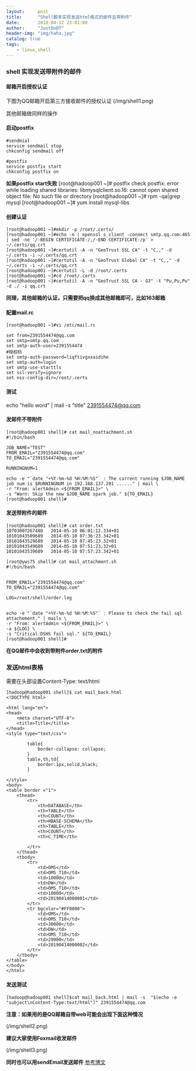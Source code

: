 ```yaml
---
layout:     post
title:      "Shell脚本实现发送html格式的邮件且带附件"
date:       2018-04-12 23:01:00
author:     "JustDoDT"
header-img: "img/haha.jpg"
catalog: true
tags:
    - linux,shell
---
```


### shell 实现发送带附件的邮件

#### 邮箱开启授权认证
下图为QQ邮箱开启第三方接收邮件的授权认证
(/img/shell1.png)

其他邮箱做同样的操作

#### 启动postfix
    #sendmial
    service sendmail stop
    chkconfig sendmail off
    
    #postfix
    service postfix start
    chkconfig postfix on
    
**如果postfix start失败**
    [root@hadoop001 ~]# postfix check
    postfix: error while loading shared libraries: libmysqlclient.so.16: cannot open shared object file: No such file or directory
    [root@hadoop001 ~]# rpm -qa|grep mysql
    [root@hadoop001 ~]# yum install mysql-libs

#### 创建认证

    [root@hadoop001 ~]#mkdir -p /root/.certs/
    [root@hadoop001 ~]#echo -n | openssl s_client -connect smtp.qq.com:465 | sed -ne '/-BEGIN CERTIFICATE-/,/-END CERTIFICATE-/p' > ~/.certs/qq.crt
    [root@hadoop001 ~]#certutil -A -n "GeoTrust SSL CA" -t "C,," -d ~/.certs -i ~/.certs/qq.crt
    [root@hadoop001 ~]#certutil -A -n "GeoTrust Global CA" -t "C,," -d ~/.certs -i ~/.certs/qq.crt
    [root@hadoop001 ~]#certutil -L -d /root/.certs
    [root@hadoop001 ~]#cd /root/.certs
    [root@hadoop001 ~]#certutil -A -n "GeoTrust SSL CA - G3" -t "Pu,Pu,Pu"  -d ./ -i qq.crt

**同理，其他邮箱的认证，只需要把qq换成其他邮箱即可，比如163邮箱**

#### 配置mail.rc

    [root@hadoop001 ~]#vi /etc/mail.rc
    
    set from=2391554474@qq.com
    set smtp=smtp.qq.com
    set smtp-auth-user=2391554474
    #授权码
    set smtp-auth-password=liqftivgxxaidihe
    set smtp-auth=login
    set smtp-use-starttls
    set ssl-verify=ignore
    set nss-config-dir=/root/.certs
    

#### 测试
echo  "hello word" | mail -s "title"  2391554474@qq.com

#### 发邮件不带附件

    [root@hadoop001 shell]# cat mail_noattachment.sh 
    #!/bin/bash 
    
    JOB_NAME="TEST"
    FROM_EMAIL="2391554474@qq.com"
    TO_EMAIL="2391554474@qq.com"
    
    RUNNINGNUM=1
    
    echo -e "`date "+%Y-%m-%d %H:%M:%S"` : The current running $JOB_NAME job num is $RUNNINGNUM in 192.168.137.201 ......" | mail \
    -r "From: alertAdmin <${FROM_EMAIL}>" \
    -s "Warn: Skip the new $JOB_NAME spark job." ${TO_EMAIL}
    [root@hadoop001 shell]# 

#### 发送带附件的邮件

    [root@hadoop001 shell]# cat order.txt
    10703007267488	 2014-05-10 06:01:12.334+01
    10101043509689	 2014-05-10 07:36:23.342+01
    10101043529689	 2014-05-10 07:45:23.32+01
    10101043549689	 2014-05-10 07:51:23.32+01
    10101043539689	 2014-05-10 07:57:23.342+01

    [root@yws75 shell]# cat mail_attachment.sh 
    #!/bin/bash 
    
    
    FROM_EMAIL="2391554474@qq.com"
    TO_EMAIL="2391554474@qq.com"
    
    LOG=/root/shell/order.log
    
    
    echo -e "`date "+%Y-%m-%d %H:%M:%S"` : Please to check the fail sql attachement." | mailx \
    -r "From: alertAdmin <${FROM_EMAIL}>" \
    -a ${LOG} \
    -s "Critical:DSHS fail sql." ${TO_EMAIL}
    [root@hadoop001 shell]# 

**在QQ邮件中会收到带附件order.txt的附件**

### 发送html表格

需要在头部设置Content-Type: text/html

    [hadoop@hadoop001 shell]$ cat mail_back.html 
    <!DOCTYPE html>
    
    <html lang="en">
    <head>
        <meta charset="UTF-8">
        <title>Title</title>
    </head>
    <style type="text/css">
    
            table{
    			border-collapse: collapse;
    		}
    		table,th,td{
    			border:1px,solid,black;
    		}
    
    </style>
    <body>
    <table border ="1">
    	<thead>
    		<tr>
    			<th>DATABASE</th>
    			<th>TABLE</th>
    			<th>COUNT</th>
    			<th>HBASE-SCHEMA</th>
    			<th>TABLE</th>
    			<th>COUNT</th>
    			<th>C_TIME</th>
    		
    		</tr>
    	</thead>
    	<tbody>
    		<tr>
    			<td>OMS</td>
    			<td>OMS_T10</td>
    			<td>10000</td>
    			<td>DW</td>
    			<td>OMS_T10</td>
    			<td>10000</td>
    			<td>20190414000001</td>
    		</tr>
    		<tr bgcolor="#FF0000">
    			<td>OMS</td>
    			<td>OMS_T10</td>
    			<td>30000</td>
    			<td>DW</td>
    			<td>OMS_T10</td>
    			<td>29900</td>
    			<td>20190414000002</td>
    		</tr>
    	</tbody>
    </table>
    </body>
    </html>
   
 #### 发送测试
    [hadoop@hadoop001 shell]$cat mail_back.html | mail -s  "$(echo -e "subject\nContent-Type:text/html")" 2391554474@qq.com
   
 **注意：如果用的是QQ邮箱自带web可能会出现下面这种情况**
 
 (/img/shell2.png)
 
 **建议大家使用Foxmail收发邮件**
 
 (/img/shell3.png)

**同时也可以用sendEmail发送邮件**
[参考博文](https://my.oschina.net/u/4005872/blog/3035997)










